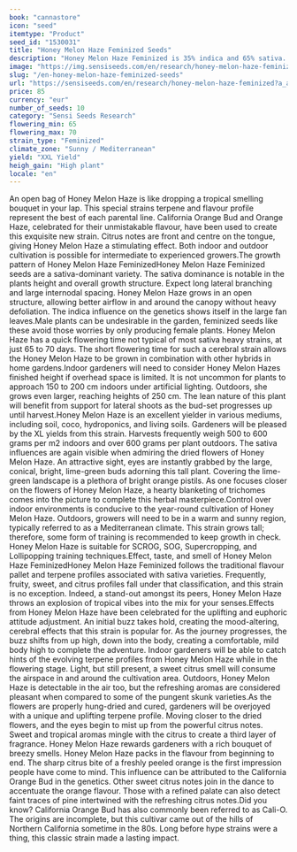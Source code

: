```yaml
---
book: "cannastore"
icon: "seed"
itemtype: "Product"
seed_id: "1530031"
title: "Honey Melon Haze Feminized Seeds"
description: "Honey Melon Haze Feminized is 35% indica and 65% sativa. Multiple spear-like colas lead to XL yields. Citrus and tropical aromas. Flowers in 65 to 70 days."
image: "https://img.sensiseeds.com/en/research/honey-melon-haze-feminized-image.png"
slug: "/en-honey-melon-haze-feminized-seeds"
url: "https://sensiseeds.com/en/research/honey-melon-haze-feminized?a_aid=cannastore"
price: 85
currency: "eur"
number_of_seeds: 10
category: "Sensi Seeds Research"
flowering_min: 65
flowering_max: 70
strain_type: "Feminized"
climate_zone: "Sunny / Mediterranean"
yield: "XXL Yield"
heigh_gain: "High plant"
locale: "en"
---
```

An open bag of Honey Melon Haze is like dropping a tropical smelling bouquet in your lap. This special strains terpene and flavour profile represent the best of each parental line. California Orange Bud and Orange Haze, celebrated for their unmistakable flavour, have been used to create this exquisite new strain. Citrus notes are front and centre on the tongue, giving Honey Melon Haze a stimulating effect. Both indoor and outdoor cultivation is possible for intermediate to experienced growers.The growth pattern of Honey Melon Haze FeminizedHoney Melon Haze Feminized seeds are a sativa-dominant variety. The sativa dominance is notable in the plants height and overall growth structure. Expect long lateral branching and large internodal spacing. Honey Melon Haze grows in an open structure, allowing better airflow in and around the canopy without heavy defoliation. The indica influence on the genetics shows itself in the large fan leaves.Male plants can be undesirable in the garden, feminized seeds like these avoid those worries by only producing female plants. Honey Melon Haze has a quick flowering time not typical of most sativa heavy strains, at just 65 to 70 days. The short flowering time for such a cerebral strain allows the Honey Melon Haze to be grown in combination with other hybrids in home gardens.Indoor gardeners will need to consider Honey Melon Hazes finished height if overhead space is limited. It is not uncommon for plants to approach 150 to 200 cm indoors under artificial lighting. Outdoors, she grows even larger, reaching heights of 250 cm. The lean nature of this plant will benefit from support for lateral shoots as the bud-set progresses up until harvest.Honey Melon Haze is an excellent yielder in various mediums, including soil, coco, hydroponics, and living soils. Gardeners will be pleased by the XL yields from this strain. Harvests frequently weigh 500 to 600 grams per m2 indoors and over 600 grams per plant outdoors. The sativa influences are again visible when admiring the dried flowers of Honey Melon Haze. An attractive sight, eyes are instantly grabbed by the large, conical, bright, lime-green buds adorning this tall plant. Covering the lime-green landscape is a plethora of bright orange pistils. As one focuses closer on the flowers of Honey Melon Haze, a hearty blanketing of trichomes comes into the picture to complete this herbal masterpiece.Control over indoor environments is conducive to the year-round cultivation of Honey Melon Haze. Outdoors, growers will need to be in a warm and sunny region, typically referred to as a Mediterranean climate. This strain grows tall; therefore, some form of training is recommended to keep growth in check. Honey Melon Haze is suitable for SCROG, SOG, Supercropping, and Lollipopping training techniques.Effect, taste, and smell of Honey Melon Haze FeminizedHoney Melon Haze Feminized follows the traditional flavour pallet and terpene profiles associated with sativa varieties. Frequently, fruity, sweet, and citrus profiles fall under that classification, and this strain is no exception. Indeed, a stand-out amongst its peers, Honey Melon Haze throws an explosion of tropical vibes into the mix for your senses.Effects from Honey Melon Haze have been celebrated for the uplifting and euphoric attitude adjustment. An initial buzz takes hold, creating the mood-altering, cerebral effects that this strain is popular for. As the journey progresses, the buzz shifts from up high, down into the body, creating a comfortable, mild body high to complete the adventure. Indoor gardeners will be able to catch hints of the evolving terpene profiles from Honey Melon Haze while in the flowering stage. Light, but still present, a sweet citrus smell will consume the airspace in and around the cultivation area. Outdoors, Honey Melon Haze is detectable in the air too, but the refreshing aromas are considered pleasant when compared to some of the pungent skunk varieties.As the flowers are properly hung-dried and cured, gardeners will be overjoyed with a unique and uplifting terpene profile. Moving closer to the dried flowers, and the eyes begin to mist up from the powerful citrus notes. Sweet and tropical aromas mingle with the citrus to create a third layer of fragrance. Honey Melon Haze rewards gardeners with a rich bouquet of breezy smells. Honey Melon Haze packs in the flavour from beginning to end. The sharp citrus bite of a freshly peeled orange is the first impression people have come to mind. This influence can be attributed to the California Orange Bud in the genetics. Other sweet citrus notes join in the dance to accentuate the orange flavour. Those with a refined palate can also detect faint traces of pine intertwined with the refreshing citrus notes.Did you know? California Orange Bud has also commonly been referred to as Cali-O. The origins are incomplete, but this cultivar came out of the hills of Northern California sometime in the 80s. Long before hype strains were a thing, this classic strain made a lasting impact.
